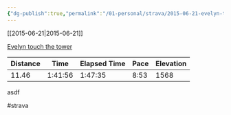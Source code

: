 ```yaml
---
{"dg-publish":true,"permalink":"/01-personal/strava/2015-06-21-evelyn-touch-the-tower/"}
---
```



[[2015-06-21\|2015-06-21]]

[Evelyn touch the tower](https://www.strava.com/activities/330270495)

| Distance | Time    | Elapsed Time | Pace | Elevation |
| -------- | ------- | ------------ | ---- | --------- |
| 11.46    | 1:41:56 | 1:47:35      | 8:53 | 1568      |


asdf

#strava
